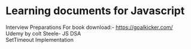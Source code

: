 # Learning documents for Javascript
Interview Preparations
For book download:- https://goalkicker.com/ <br/>
Udemy by colt Steele- JS DSA <br/>
SetTimeout Implementation <br/>
